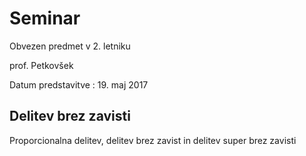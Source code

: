 # Seminar
Obvezen predmet v 2. letniku

prof. Petkovšek

Datum predstavitve : 19. maj 2017

## Delitev brez zavisti
Proporcionalna delitev, delitev brez zavist in delitev super brez zavisti
